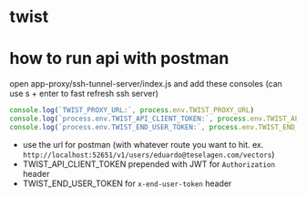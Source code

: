 # twist

# how to run api with postman

open app-proxy/ssh-tunnel-server/index.js
and add these consoles (can use s + enter to fast refresh ssh server)

```js
console.log(`TWIST_PROXY_URL:`, process.env.TWIST_PROXY_URL)
console.log(`process.env.TWIST_API_CLIENT_TOKEN:`, process.env.TWIST_API_CLIENT_TOKEN)
console.log(`process.env.TWIST_END_USER_TOKEN:`, process.env.TWIST_END_USER_TOKEN)
```

- use the url for postman (with whatever route you want to hit. ex. `http://localhost:52651/v1/users/eduardo@teselagen.com/vectors`)
- TWIST_API_CLIENT_TOKEN prepended with JWT for `Authorization` header
- TWIST_END_USER_TOKEN for `x-end-user-token` header